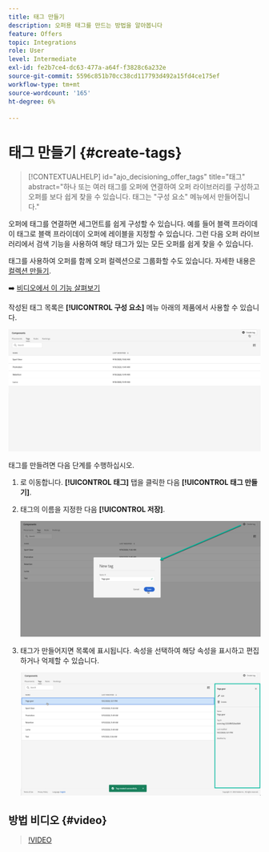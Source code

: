 ```yaml
---
title: 태그 만들기
description: 오퍼용 태그를 만드는 방법을 알아봅니다
feature: Offers
topic: Integrations
role: User
level: Intermediate
exl-id: fe2b7ce4-dc63-477a-a64f-f3828c6a232e
source-git-commit: 5596c851b70cc38cd117793d492a15fd4ce175ef
workflow-type: tm+mt
source-wordcount: '165'
ht-degree: 6%

---
```


# 태그 만들기 {#create-tags}

>[!CONTEXTUALHELP]
>id="ajo_decisioning_offer_tags"
>title="태그"
>abstract="하나 또는 여러 태그를 오퍼에 연결하여 오퍼 라이브러리를 구성하고 오퍼를 보다 쉽게 찾을 수 있습니다. 태그는 &quot;구성 요소&quot; 메뉴에서 만들어집니다."

오퍼에 태그를 연결하면 세그먼트를 쉽게 구성할 수 있습니다. 예를 들어 블랙 프라이데이 태그로 블랙 프라이데이 오퍼에 레이블을 지정할 수 있습니다. 그런 다음 오퍼 라이브러리에서 검색 기능을 사용하여 해당 태그가 있는 모든 오퍼를 쉽게 찾을 수 있습니다.

태그를 사용하여 오퍼를 함께 오퍼 컬렉션으로 그룹화할 수도 있습니다. 자세한 내용은 [컬렉션 만들기](../offer-library/creating-collections.md).

➡️ [비디오에서 이 기능 살펴보기](#video)

작성된 태그 목록은 **[!UICONTROL 구성 요소]** 메뉴 아래의 제품에서 사용할 수 있습니다.

![](../assets/tags_list.png)

태그를 만들려면 다음 단계를 수행하십시오.

1. 로 이동합니다. **[!UICONTROL 태그]** 탭을 클릭한 다음 **[!UICONTROL 태그 만들기]**.

1. 태그의 이름을 지정한 다음 **[!UICONTROL 저장]**.

   ![](../assets/tags_create.png)

1. 태그가 만들어지면 목록에 표시됩니다. 속성을 선택하여 해당 속성을 표시하고 편집하거나 억제할 수 있습니다.

   ![](../assets/tags_created.png)

## 방법 비디오 {#video}

>[!VIDEO](https://video.tv.adobe.com/v/329374?quality=12)
